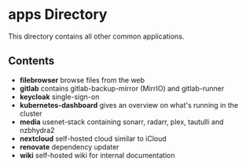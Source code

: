 # apps Directory

This directory contains all other common applications.

## Contents

- **filebrowser** browse files from the web
- **gitlab** contains gitlab-backup-mirror (MirrIO) and gitlab-runner
- **keycloak** single-sign-on
- **kubernetes-dashboard** gives an overview on what's running in the cluster
- **media** usenet-stack containing sonarr, radarr, plex, tautulli and nzbhydra2
- **nextcloud** self-hosted cloud similar to iCloud
- **renovate** dependency updater
- **wiki** self-hosted wiki for internal documentation
